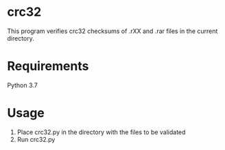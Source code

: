 # crc32
This program verifies crc32 checksums of .rXX and .rar files in the current directory.

# Requirements
Python 3.7

# Usage
1) Place crc32.py in the directory with the files to be validated
2) Run crc32.py
